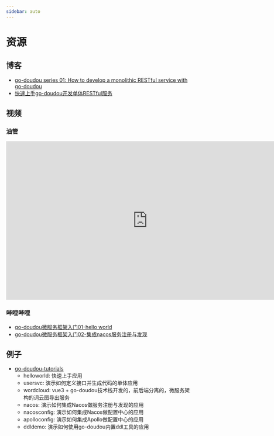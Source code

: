 ```yaml
---
sidebar: auto
---
```


# 资源

## 博客

- [go-doudou series 01: How to develop a monolithic RESTful service with go-doudou](https://dev.to/wubin1989/go-doudou-series-01-how-to-develop-a-monolithic-restful-service-with-go-doudou-8gl)
- [快速上手go-doudou开发单体RESTful服务](https://juejin.cn/post/7046936284438200333)

## 视频
### 油管

<iframe width="772" height="434" src="https://www.youtube.com/embed/6XiJkzUPo28" title="YouTube video player" frameborder="0" allow="accelerometer; autoplay; clipboard-write; encrypted-media; gyroscope; picture-in-picture" allowfullscreen></iframe>

### 哔哩哔哩

- [go-doudou微服务框架入门01-hello world](https://www.bilibili.com/video/BV1AS4y1F7mE?spm_id_from=333.999.0.0)
- [go-doudou微服务框架入门02-集成nacos服务注册与发现](https://www.bilibili.com/video/BV1pU4y1o7xL?t=0.0)

## 例子
- [go-doudou-tutorials](https://github.com/unionj-cloud/go-doudou-tutorials)
    - helloworld: 快速上手应用
    - usersvc: 演示如何定义接口并生成代码的单体应用
    - wordcloud: vue3 + go-doudou技术栈开发的，前后端分离的，微服务架构的词云图导出服务
    - nacos: 演示如何集成Nacos做服务注册与发现的应用
    - nacosconfig: 演示如何集成Nacos做配置中心的应用
    - apolloconfig: 演示如何集成Apollo做配置中心的应用
    - ddldemo: 演示如何使用go-doudou内置ddl工具的应用